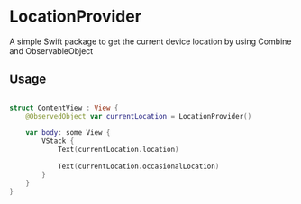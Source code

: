 # LocationProvider

A simple Swift package to get the current device location by using Combine and ObservableObject

## Usage

```swift

struct ContentView : View {
    @ObservedObject var currentLocation = LocationProvider()
    
    var body: some View {
        VStack {
            Text(currentLocation.location)
            
            Text(currentLocation.occasionalLocation)
        }
    }
}

```
